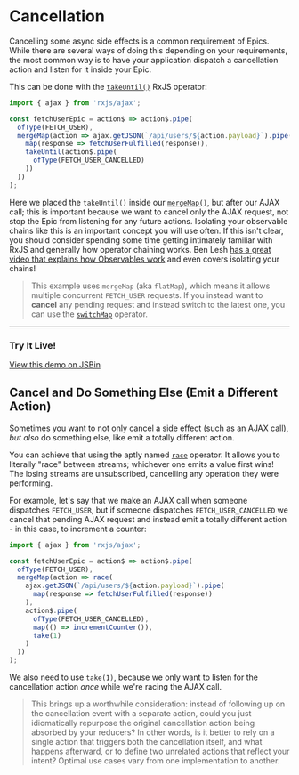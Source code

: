 # Cancellation

Cancelling some async side effects is a common requirement of Epics. While there are several ways of doing this depending on your requirements, the most common way is to have your application dispatch a cancellation action and listen for it inside your Epic.

This can be done with the [`takeUntil()`](http://reactivex.io/rxjs/class/es6/Observable.js~Observable.html#instance-method-takeUntil) RxJS operator:

```js
import { ajax } from 'rxjs/ajax';

const fetchUserEpic = action$ => action$.pipe(
  ofType(FETCH_USER),
  mergeMap(action => ajax.getJSON(`/api/users/${action.payload}`).pipe(
    map(response => fetchUserFulfilled(response)),
    takeUntil(action$.pipe(
      ofType(FETCH_USER_CANCELLED)
    ))
  ))
);
```

Here we placed the `takeUntil()` inside our [`mergeMap()`](http://reactivex.io/rxjs/class/es6/Observable.js~Observable.html#instance-method-mergeMap), but after our AJAX call; this is important because we want to cancel only the AJAX request, not stop the Epic from listening for any future actions. Isolating your observable chains like this is an important concept you will use often. If this isn't clear, you should consider spending some time getting intimately familiar with RxJS and generally how operator chaining works. Ben Lesh [has a great video that explains how Observables work](https://www.youtube.com/watch?v=3LKMwkuK0ZE) and even covers isolating your chains!

> This example uses `mergeMap` (aka `flatMap`), which means it allows multiple concurrent `FETCH_USER` requests. If you instead want to **cancel** any pending request and instead switch to the latest one, you can use the [`switchMap`](http://reactivex.io/rxjs/class/es6/Observable.js~Observable.html#instance-method-switchMap) operator.

***

### Try It Live!

<a class="jsbin-embed" href="https://jsbin.com/fivaca/embed?js,output&height=500px">View this demo on JSBin</a><script src="https://static.jsbin.com/js/embed.min.js?3.37.0"></script>


## Cancel and Do Something Else (Emit a Different Action)

Sometimes you want to not only cancel a side effect (such as an AJAX call), _but also_ do something else, like emit a totally different action.

You can achieve that using the aptly named [`race`](http://reactivex.io/rxjs/class/es6/Observable.js~Observable.html#instance-method-race) operator. It allows you to literally "race" between streams; whichever one emits a value first wins! The losing streams are unsubscribed, cancelling any operation they were performing.

For example, let's say that we make an AJAX call when someone dispatches `FETCH_USER`, but if someone dispatches `FETCH_USER_CANCELLED` we cancel that pending AJAX request and instead emit a totally different action - in this case, to increment a counter:

```js
import { ajax } from 'rxjs/ajax';

const fetchUserEpic = action$ => action$.pipe(
  ofType(FETCH_USER),
  mergeMap(action => race(
    ajax.getJSON(`/api/users/${action.payload}`).pipe(
      map(response => fetchUserFulfilled(response))
    ),
    action$.pipe(
      ofType(FETCH_USER_CANCELLED),
      map(() => incrementCounter()),
      take(1)
    )
  ))
);
```

We also need to use `take(1)`, because we only want to listen for the cancellation action _once_ while we're racing the AJAX call.

> This brings up a worthwhile consideration: instead of following up on the cancellation event with a separate action, could you just idiomatically repurpose the original cancellation action being absorbed by your reducers? In other words, is it better to rely on a single action that triggers both the cancellation itself, and what happens afterward, or to define two unrelated actions that reflect your intent? Optimal use cases vary from one implementation to another.
